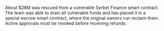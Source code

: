 About $26M was rescued from a vulnerable Sorbet Finance smart contract. The team was able to drain all vulnerable funds and has placed it in a special escrow smart contract, where the original owners can reclaim them. Active approvals must be revoked before receiving refunds.

